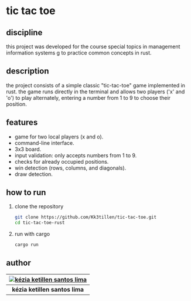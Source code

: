 # tic tac toe

## discipline

this project was developed for the course special topics in management information systems g to practice common concepts in rust.

## description

the project consists of a simple classic "tic-tac-toe" game implemented in rust. the game runs directly in the terminal and allows two players ('x' and 'o') to play alternately, entering a number from 1 to 9 to choose their position.

## features

* game for two local players (x and o).
* command-line interface.
* 3x3 board.
* input validation: only accepts numbers from 1 to 9.
* checks for already occupied positions.
* win detection (rows, columns, and diagonals).
* draw detection.

## how to run

1.  clone the repository
    ```sh
    git clone https://github.com/Kk3tillen/tic-tac-toe.git
    cd tic-tac-toe-rust
    ```
2.  run with cargo
    ```sh
    cargo run
    ```

## author

| [![kézia ketillen santos lima](https://avatars3.githubusercontent.com/u/88369589?s=100&v=4)](https://github.com/kk3tillen) |
| :---: |
| **kézia ketillen santos lima** |
